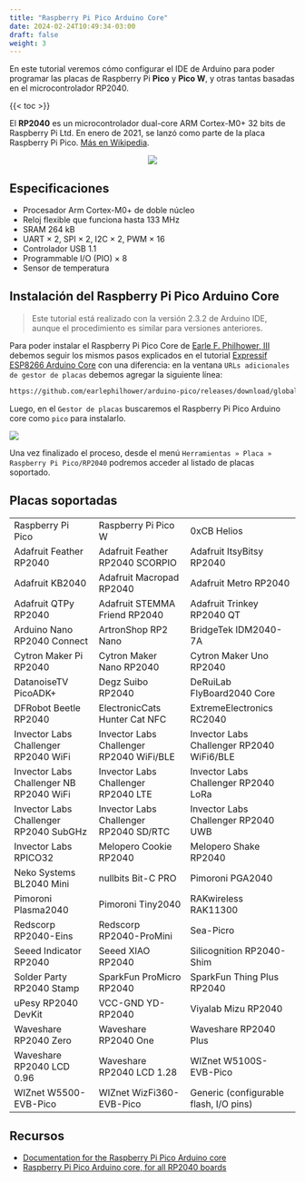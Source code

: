 ```yaml
---
title: "Raspberry Pi Pico Arduino Core"
date: 2024-02-24T10:49:34-03:00
draft: false
weight: 3
---
```

En este tutorial veremos cómo configurar el IDE de Arduino para poder programar las placas de Raspberry Pi **Pico** y **Pico W**, y otras tantas basadas en el microcontrolador RP2040.

{{< toc >}}

El **RP2040** es un microcontrolador dual-core ARM Cortex-M0+ 32 bits de Raspberry Pi Ltd. En enero de 2021, se lanzó como parte de la placa Raspberry Pi Pico. [Más en Wikipedia](https://en.m.wikipedia.org/wiki/RP2040).

<p align="center">
    <img src="../img/rp2040.png">
</p>

## Especificaciones

- Procesador Arm Cortex-M0+ de doble núcleo
- Reloj flexible que funciona hasta 133 MHz
- SRAM 264 kB
- UART × 2, SPI × 2, I2C × 2, PWM × 16
- Controlador USB 1.1
- Programmable I/O (PIO) × 8
- Sensor de temperatura

## Instalación del Raspberry Pi Pico Arduino Core

> Este tutorial está realizado con la versión 2.3.2 de Arduino IDE, aunque el procedimiento es similar para versiones anteriores.

Para poder instalar el Raspberry Pi Pico Core de [Earle F. Philhower, III](mailto:earlephilhower@yahoo.com) debemos seguir los mismos pasos explicados en el tutorial [Expressif ESP8266 Arduino Core](../esp8266/) con una diferencia: en la ventana `URLs adicionales de gestor de placas` debemos agregar la siguiente línea:

```sh
https://github.com/earlephilhower/arduino-pico/releases/download/global/package_rp2040_index.json
```

Luego, en el `Gestor de placas` buscaremos el Raspberry Pi Pico Arduino core como `pico` para instalarlo.

![](../img/pico.gif)

Una vez finalizado el proceso, desde el menú `Herramientas » Placa » Raspberry Pi Pico/RP2040` podremos acceder al listado de placas soportado.

## Placas soportadas

|                               |                               |                               |
|-------------------------------|-------------------------------|-------------------------------|
| Raspberry Pi Pico             | Raspberry Pi Pico W           | 0xCB Helios                   |
| Adafruit Feather RP2040       | Adafruit Feather RP2040 SCORPIO | Adafruit ItsyBitsy RP2040  |
| Adafruit KB2040               | Adafruit Macropad RP2040      | Adafruit Metro RP2040        |
| Adafruit QTPy RP2040          | Adafruit STEMMA Friend RP2040 | Adafruit Trinkey RP2040 QT   |
| Arduino Nano RP2040 Connect   | ArtronShop RP2 Nano           | BridgeTek IDM2040-7A          |
| Cytron Maker Pi RP2040        | Cytron Maker Nano RP2040      | Cytron Maker Uno RP2040       |
| DatanoiseTV PicoADK+          | Degz Suibo RP2040            | DeRuiLab FlyBoard2040 Core   |
| DFRobot Beetle RP2040         | ElectronicCats Hunter Cat NFC | ExtremeElectronics RC2040     |
| Invector Labs Challenger RP2040 WiFi | Invector Labs Challenger RP2040 WiFi/BLE | Invector Labs Challenger RP2040 WiFi6/BLE |
| Invector Labs Challenger NB RP2040 WiFi | Invector Labs Challenger RP2040 LTE | Invector Labs Challenger RP2040 LoRa |
| Invector Labs Challenger RP2040 SubGHz | Invector Labs Challenger RP2040 SD/RTC | Invector Labs Challenger RP2040 UWB |
| Invector Labs RPICO32         | Melopero Cookie RP2040       | Melopero Shake RP2040        |
| Neko Systems BL2040 Mini      | nullbits Bit-C PRO            | Pimoroni PGA2040              |
| Pimoroni Plasma2040           | Pimoroni Tiny2040             | RAKwireless RAK11300          |
| Redscorp RP2040-Eins          | Redscorp RP2040-ProMini       | Sea-Picro                     |
| Seeed Indicator RP2040        | Seeed XIAO RP2040            | Silicognition RP2040-Shim     |
| Solder Party RP2040 Stamp     | SparkFun ProMicro RP2040     | SparkFun Thing Plus RP2040    |
| uPesy RP2040 DevKit           | VCC-GND YD-RP2040            | Viyalab Mizu RP2040           |
| Waveshare RP2040 Zero         | Waveshare RP2040 One         | Waveshare RP2040 Plus         |
| Waveshare RP2040 LCD 0.96     | Waveshare RP2040 LCD 1.28    | WIZnet W5100S-EVB-Pico        |
| WIZnet W5500-EVB-Pico         | WIZnet WizFi360-EVB-Pico     | Generic (configurable flash, I/O pins) |

## Recursos

- [Documentation for the Raspberry Pi Pico Arduino core](https://arduino-pico.readthedocs.io/en/latest/)
- [Raspberry Pi Pico Arduino core, for all RP2040 boards](https://github.com/earlephilhower/arduino-pico/)